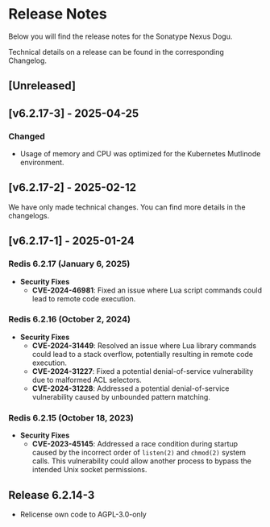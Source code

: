 # Release Notes

Below you will find the release notes for the Sonatype Nexus Dogu. 

Technical details on a release can be found in the corresponding Changelog.

## [Unreleased]

## [v6.2.17-3] - 2025-04-25
### Changed
- Usage of memory and CPU was optimized for the Kubernetes Mutlinode environment.

## [v6.2.17-2] - 2025-02-12
We have only made technical changes. You can find more details in the changelogs.

## [v6.2.17-1] - 2025-01-24

### Redis 6.2.17 (January 6, 2025)
- **Security Fixes**
  - **CVE-2024-46981**: Fixed an issue where Lua script commands could lead to remote code execution.


### Redis 6.2.16 (October 2, 2024)
- **Security Fixes**
  - **CVE-2024-31449**: Resolved an issue where Lua library commands could lead to a stack overflow, potentially resulting in remote code execution.
  - **CVE-2024-31227**: Fixed a potential denial-of-service vulnerability due to malformed ACL selectors.
  - **CVE-2024-31228**: Addressed a potential denial-of-service vulnerability caused by unbounded pattern matching.

### Redis 6.2.15 (October 18, 2023)
- **Security Fixes**
  - **CVE-2023-45145**: Addressed a race condition during startup caused by the incorrect order of `listen(2)` and `chmod(2)` system calls. This vulnerability could allow another process to bypass the intended Unix socket permissions.

## Release 6.2.14-3

- Relicense own code to AGPL-3.0-only
